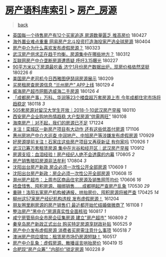 [房产语料库索引](../../README.md)  > [房产_房源](房产_房源.md)
====
> [back](../README.md)

- [英国每一个待售房产有12个买家追逐 房源数量匮乏 推高房价](http://jkwz.applinzi.com/ittc/7096250347393909770.html#%E8%8B%B1%E5%9B%BD%E6%AF%8F%E4%B8%80%E4%B8%AA%E5%BE%85%E5%94%AE%E6%88%BF%E4%BA%A7%E6%9C%8912%E4%B8%AA%E4%B9%B0%E5%AE%B6%E8%BF%BD%E9%80%90+%E6%88%BF%E6%BA%90%E6%95%B0%E9%87%8F%E5%8C%AE%E4%B9%8F+%E6%8E%A8%E9%AB%98%E6%88%BF%E4%BB%B7) 180427  
- [海外置业难点重重 网易房产北斗投资打造海投家严选全球房源](http://jkwz.applinzi.com/ittc/7088113666568487946.html#%E6%B5%B7%E5%A4%96%E7%BD%AE%E4%B8%9A%E9%9A%BE%E7%82%B9%E9%87%8D%E9%87%8D+%E7%BD%91%E6%98%93%E6%88%BF%E4%BA%A7%E5%8C%97%E6%96%97%E6%8A%95%E8%B5%84%E6%89%93%E9%80%A0%E6%B5%B7%E6%8A%95%E5%AE%B6%E4%B8%A5%E9%80%89%E5%85%A8%E7%90%83%E6%88%BF%E6%BA%90) 180404  
- [房产中介为什么喜欢发布虚假房源？](http://jkwz.applinzi.com/ittc/7083615927809868806.html#%E6%88%BF%E4%BA%A7%E4%B8%AD%E4%BB%8B%E4%B8%BA%E4%BB%80%E4%B9%88%E5%96%9C%E6%AC%A2%E5%8F%91%E5%B8%83%E8%99%9A%E5%81%87%E6%88%BF%E6%BA%90%EF%BC%9F) 180323  
- [武汉房产供求正在趋于均衡，房源集中在哪些地方？](http://jkwz.applinzi.com/ittc/7079647149577208848.html#%E6%AD%A6%E6%B1%89%E6%88%BF%E4%BA%A7%E4%BE%9B%E6%B1%82%E6%AD%A3%E5%9C%A8%E8%B6%8B%E4%BA%8E%E5%9D%87%E8%A1%A1%EF%BC%8C%E6%88%BF%E6%BA%90%E9%9B%86%E4%B8%AD%E5%9C%A8%E5%93%AA%E4%BA%9B%E5%9C%B0%E6%96%B9%EF%BC%9F) 180312  
- [互联网房产中介垄断房源遭质疑  呼吁3.15曝光](http://jkwz.applinzi.com/ittc/7074757597653894154.html#%E4%BA%92%E8%81%94%E7%BD%91%E6%88%BF%E4%BA%A7%E4%B8%AD%E4%BB%8B%E5%9E%84%E6%96%AD%E6%88%BF%E6%BA%90%E9%81%AD%E8%B4%A8%E7%96%91++%E5%91%BC%E5%90%813.15%E6%9B%9D%E5%85%89) 180227  
- [90平方米以下房源最吃香 济宁1月份房产数据出炉，现房价格依然坚挺](http://jkwz.applinzi.com/ittc/7074321510364087307.html#90%E5%B9%B3%E6%96%B9%E7%B1%B3%E4%BB%A5%E4%B8%8B%E6%88%BF%E6%BA%90%E6%9C%80%E5%90%83%E9%A6%99+%E6%B5%8E%E5%AE%811%E6%9C%88%E4%BB%BD%E6%88%BF%E4%BA%A7%E6%95%B0%E6%8D%AE%E5%87%BA%E7%82%89%EF%BC%8C%E7%8E%B0%E6%88%BF%E4%BB%B7%E6%A0%BC%E4%BE%9D%E7%84%B6%E5%9D%9A%E6%8C%BA) 180226 *6* 
- [美国房产老司机今日西雅图伊瑟阔房源展示](http://jkwz.applinzi.com/ittc/7068126453088912401.html#%E7%BE%8E%E5%9B%BD%E6%88%BF%E4%BA%A7%E8%80%81%E5%8F%B8%E6%9C%BA%E4%BB%8A%E6%97%A5%E8%A5%BF%E9%9B%85%E5%9B%BE%E4%BC%8A%E7%91%9F%E9%98%94%E6%88%BF%E6%BA%90%E5%B1%95%E7%A4%BA) 180209  
- [买房租房查房源信息 “兰州房产” APP上线](http://jkwz.applinzi.com/ittc/7064057786055263243.html#%E4%B9%B0%E6%88%BF%E7%A7%9F%E6%88%BF%E6%9F%A5%E6%88%BF%E6%BA%90%E4%BF%A1%E6%81%AF+%E2%80%9C%E5%85%B0%E5%B7%9E%E6%88%BF%E4%BA%A7%E2%80%9D+APP%E4%B8%8A%E7%BA%BF) 180129 *4* 
- [威海房产超市网甄选威海二手房源](http://jkwz.applinzi.com/ittc/7062819625748661258.html#%E5%A8%81%E6%B5%B7%E6%88%BF%E4%BA%A7%E8%B6%85%E5%B8%82%E7%BD%91%E7%94%84%E9%80%89%E5%A8%81%E6%B5%B7%E4%BA%8C%E6%89%8B%E6%88%BF%E6%BA%90) 180126 *4* 
- [「成都房产事」万科、华润等23个楼盘超万套房源上市 今年成都住宅市场将趋稳定](http://jkwz.applinzi.com/ittc/7059885823015519249.html#%E3%80%8C%E6%88%90%E9%83%BD%E6%88%BF%E4%BA%A7%E4%BA%8B%E3%80%8D%E4%B8%87%E7%A7%91%E3%80%81%E5%8D%8E%E6%B6%A6%E7%AD%8923%E4%B8%AA%E6%A5%BC%E7%9B%98%E8%B6%85%E4%B8%87%E5%A5%97%E6%88%BF%E6%BA%90%E4%B8%8A%E5%B8%82+%E4%BB%8A%E5%B9%B4%E6%88%90%E9%83%BD%E4%BD%8F%E5%AE%85%E5%B8%82%E5%9C%BA%E5%B0%86%E8%B6%8B%E7%A8%B3%E5%AE%9A) 180118 *3* 
- [505套房源对留汉大学生开放｜2018-1-10武汉房产早报](http://jkwz.applinzi.com/ittc/7056865057676198923.html#505%E5%A5%97%E6%88%BF%E6%BA%90%E5%AF%B9%E7%95%99%E6%B1%89%E5%A4%A7%E5%AD%A6%E7%94%9F%E5%BC%80%E6%94%BE%EF%BD%9C2018-1-10%E6%AD%A6%E6%B1%89%E6%88%BF%E4%BA%A7%E6%97%A9%E6%8A%A5) 180110  
- [西安房产企业购地热情趋稳 大户型房源“供需两旺”](http://jkwz.applinzi.com/ittc/7056255535450424327.html#%E8%A5%BF%E5%AE%89%E6%88%BF%E4%BA%A7%E4%BC%81%E4%B8%9A%E8%B4%AD%E5%9C%B0%E7%83%AD%E6%83%85%E8%B6%8B%E7%A8%B3+%E5%A4%A7%E6%88%B7%E5%9E%8B%E6%88%BF%E6%BA%90%E2%80%9C%E4%BE%9B%E9%9C%80%E4%B8%A4%E6%97%BA%E2%80%9D) 180108  
- [海南房产｜对不起，我们的房源已不足](http://jkwz.applinzi.com/ittc/7050668641861764113.html#%E6%B5%B7%E5%8D%97%E6%88%BF%E4%BA%A7%EF%BD%9C%E5%AF%B9%E4%B8%8D%E8%B5%B7%EF%BC%8C%E6%88%91%E4%BB%AC%E7%9A%84%E6%88%BF%E6%BA%90%E5%B7%B2%E4%B8%8D%E8%B6%B3) 171224  
- [关注！栾城区一新房产项目有大动作 还有这些低首付房源](http://jkwz.applinzi.com/ittc/7032841863730562065.html#%E5%85%B3%E6%B3%A8%EF%BC%81%E6%A0%BE%E5%9F%8E%E5%8C%BA%E4%B8%80%E6%96%B0%E6%88%BF%E4%BA%A7%E9%A1%B9%E7%9B%AE%E6%9C%89%E5%A4%A7%E5%8A%A8%E4%BD%9C+%E8%BF%98%E6%9C%89%E8%BF%99%E4%BA%9B%E4%BD%8E%E9%A6%96%E4%BB%98%E6%88%BF%E6%BA%90) 171106  
- [惠州房地产中介大巡查 中润地产、中旭房产等涉嫌发布虚假房源](http://jkwz.applinzi.com/ittc/7018773738177430545.html#%E6%83%A0%E5%B7%9E%E6%88%BF%E5%9C%B0%E4%BA%A7%E4%B8%AD%E4%BB%8B%E5%A4%A7%E5%B7%A1%E6%9F%A5+%E4%B8%AD%E6%B6%A6%E5%9C%B0%E4%BA%A7%E3%80%81%E4%B8%AD%E6%97%AD%E6%88%BF%E4%BA%A7%E7%AD%89%E6%B6%89%E5%AB%8C%E5%8F%91%E5%B8%83%E8%99%9A%E5%81%87%E6%88%BF%E6%BA%90) 170929  
- [好房源提前关注！石家庄这些房产项目又再获新证 有你家吗](http://jkwz.applinzi.com/ittc/7017570327826269200.html#%E5%A5%BD%E6%88%BF%E6%BA%90%E6%8F%90%E5%89%8D%E5%85%B3%E6%B3%A8%EF%BC%81%E7%9F%B3%E5%AE%B6%E5%BA%84%E8%BF%99%E4%BA%9B%E6%88%BF%E4%BA%A7%E9%A1%B9%E7%9B%AE%E5%8F%88%E5%86%8D%E8%8E%B7%E6%96%B0%E8%AF%81+%E6%9C%89%E4%BD%A0%E5%AE%B6%E5%90%97) 170926 *1* 
- [武汉已筹万套租赁房源 集中在光谷和经开区｜武汉房产早报](http://jkwz.applinzi.com/ittc/7012344523525718800.html#%E6%AD%A6%E6%B1%89%E5%B7%B2%E7%AD%B9%E4%B8%87%E5%A5%97%E7%A7%9F%E8%B5%81%E6%88%BF%E6%BA%90+%E9%9B%86%E4%B8%AD%E5%9C%A8%E5%85%89%E8%B0%B7%E5%92%8C%E7%BB%8F%E5%BC%80%E5%8C%BA%EF%BD%9C%E6%AD%A6%E6%B1%89%E6%88%BF%E4%BA%A7%E6%97%A9%E6%8A%A5) 170912  
- [房源支招：血泪经验！房产经纪人绝不会透露的内幕](http://jkwz.applinzi.com/ittc/6998267547416527889.html#%E6%88%BF%E6%BA%90%E6%94%AF%E6%8B%9B%EF%BC%9A%E8%A1%80%E6%B3%AA%E7%BB%8F%E9%AA%8C%EF%BC%81%E6%88%BF%E4%BA%A7%E7%BB%8F%E7%BA%AA%E4%BA%BA%E7%BB%9D%E4%B8%8D%E4%BC%9A%E9%80%8F%E9%9C%B2%E7%9A%84%E5%86%85%E5%B9%95) 170805 *2* 
- [房产销售暗扣房源非法牟利](http://jkwz.applinzi.com/ittc/6997752027923612688.html#%E6%88%BF%E4%BA%A7%E9%94%80%E5%94%AE%E6%9A%97%E6%89%A3%E6%88%BF%E6%BA%90%E9%9D%9E%E6%B3%95%E7%89%9F%E5%88%A9) 170804 *3* 
- [沈阳出台房产新政 房企必须一次性公开全部房源](http://jkwz.applinzi.com/ittc/6977114571562025989.html#%E6%B2%88%E9%98%B3%E5%87%BA%E5%8F%B0%E6%88%BF%E4%BA%A7%E6%96%B0%E6%94%BF+%E6%88%BF%E4%BC%81%E5%BF%85%E9%A1%BB%E4%B8%80%E6%AC%A1%E6%80%A7%E5%85%AC%E5%BC%80%E5%85%A8%E9%83%A8%E6%88%BF%E6%BA%90) 170609 *1* 
- [沈阳出台房产新政：房企必须一次性公开全部房源](http://jkwz.applinzi.com/ittc/6976872745861121029.html#%E6%B2%88%E9%98%B3%E5%87%BA%E5%8F%B0%E6%88%BF%E4%BA%A7%E6%96%B0%E6%94%BF%EF%BC%9A%E6%88%BF%E4%BC%81%E5%BF%85%E9%A1%BB%E4%B8%80%E6%AC%A1%E6%80%A7%E5%85%AC%E5%BC%80%E5%85%A8%E9%83%A8%E6%88%BF%E6%BA%90) 170608 *15* 
- [滁州房产超市：上周市区商品住宅房源及销售网签均价](http://jkwz.applinzi.com/ittc/6976098001360520197.html#%E6%BB%81%E5%B7%9E%E6%88%BF%E4%BA%A7%E8%B6%85%E5%B8%82%EF%BC%9A%E4%B8%8A%E5%91%A8%E5%B8%82%E5%8C%BA%E5%95%86%E5%93%81%E4%BD%8F%E5%AE%85%E6%88%BF%E6%BA%90%E5%8F%8A%E9%94%80%E5%94%AE%E7%BD%91%E7%AD%BE%E5%9D%87%E4%BB%B7) 170606 *16* 
- [捂盘惜售、囤积房源、捆绑销售……成都明起严查房产乱象](http://jkwz.applinzi.com/ittc/6973544295582663685.html#%E6%8D%82%E7%9B%98%E6%83%9C%E5%94%AE%E3%80%81%E5%9B%A4%E7%A7%AF%E6%88%BF%E6%BA%90%E3%80%81%E6%8D%86%E7%BB%91%E9%94%80%E5%94%AE%E2%80%A6%E2%80%A6%E6%88%90%E9%83%BD%E6%98%8E%E8%B5%B7%E4%B8%A5%E6%9F%A5%E6%88%BF%E4%BA%A7%E4%B9%B1%E8%B1%A1) 170530 *29* 
- [重磅！洛阳五家房产机构被通报，哄抬房价、囤积房源将被严查](http://jkwz.applinzi.com/ittc/6960399116680037380.html#%E9%87%8D%E7%A3%85%EF%BC%81%E6%B4%9B%E9%98%B3%E4%BA%94%E5%AE%B6%E6%88%BF%E4%BA%A7%E6%9C%BA%E6%9E%84%E8%A2%AB%E9%80%9A%E6%8A%A5%EF%BC%8C%E5%93%84%E6%8A%AC%E6%88%BF%E4%BB%B7%E3%80%81%E5%9B%A4%E7%A7%AF%E6%88%BF%E6%BA%90%E5%B0%86%E8%A2%AB%E4%B8%A5%E6%9F%A5) 170425 *14* 
- [柳州这57家房产经纪机构违规 发布虚假房源！](http://jkwz.applinzi.com/ittc/6907782218889298948.html#%E6%9F%B3%E5%B7%9E%E8%BF%9957%E5%AE%B6%E6%88%BF%E4%BA%A7%E7%BB%8F%E7%BA%AA%E6%9C%BA%E6%9E%84%E8%BF%9D%E8%A7%84+%E5%8F%91%E5%B8%83%E8%99%9A%E5%81%87%E6%88%BF%E6%BA%90%EF%BC%81) 161204  
- [朋友圈里刷房源的房产销售们 最近都开始忙结婚做微商了](http://jkwz.applinzi.com/ittc/6898065194978116613.html#%E6%9C%8B%E5%8F%8B%E5%9C%88%E9%87%8C%E5%88%B7%E6%88%BF%E6%BA%90%E7%9A%84%E6%88%BF%E4%BA%A7%E9%94%80%E5%94%AE%E4%BB%AC+%E6%9C%80%E8%BF%91%E9%83%BD%E5%BC%80%E5%A7%8B%E5%BF%99%E7%BB%93%E5%A9%9A%E5%81%9A%E5%BE%AE%E5%95%86%E4%BA%86) 161108 *1* 
- [整治房产“黑中介”房源真实性全面核验](http://jkwz.applinzi.com/ittc/6867254268050015237.html#%E6%95%B4%E6%B2%BB%E6%88%BF%E4%BA%A7%E2%80%9C%E9%BB%91%E4%B8%AD%E4%BB%8B%E2%80%9D%E6%88%BF%E6%BA%90%E7%9C%9F%E5%AE%9E%E6%80%A7%E5%85%A8%E9%9D%A2%E6%A0%B8%E9%AA%8C) 160817 *1* 
- [咸宁房管局向全市房企征集房源 建立&quot;房产超市&quot;](http://jkwz.applinzi.com/ittc/6864493789628072965.html#%E5%92%B8%E5%AE%81%E6%88%BF%E7%AE%A1%E5%B1%80%E5%90%91%E5%85%A8%E5%B8%82%E6%88%BF%E4%BC%81%E5%BE%81%E9%9B%86%E6%88%BF%E6%BA%90+%E5%BB%BA%E7%AB%8B%26quot%3B%E6%88%BF%E4%BA%A7%E8%B6%85%E5%B8%82%26quot%3B) 160809 *2* 
- [秦皇岛房产新政正式出台 购买特定房源享财政补贴](http://jkwz.applinzi.com/ittc/6836202356202800133.html#%E7%A7%A6%E7%9A%87%E5%B2%9B%E6%88%BF%E4%BA%A7%E6%96%B0%E6%94%BF%E6%AD%A3%E5%BC%8F%E5%87%BA%E5%8F%B0+%E8%B4%AD%E4%B9%B0%E7%89%B9%E5%AE%9A%E6%88%BF%E6%BA%90%E4%BA%AB%E8%B4%A2%E6%94%BF%E8%A1%A5%E8%B4%B4) 160525 *9* 
- [房产中介发布虚假房源 消费者买房需注意什么事项](http://jkwz.applinzi.com/ittc/6833594006768190469.html#%E6%88%BF%E4%BA%A7%E4%B8%AD%E4%BB%8B%E5%8F%91%E5%B8%83%E8%99%9A%E5%81%87%E6%88%BF%E6%BA%90+%E6%B6%88%E8%B4%B9%E8%80%85%E4%B9%B0%E6%88%BF%E9%9C%80%E6%B3%A8%E6%84%8F%E4%BB%80%E4%B9%88%E4%BA%8B%E9%A1%B9) 160518 *7* 
- [澳洲房产供应增加：租赁房市场仍房源短缺！](http://jkwz.applinzi.com/ittc/6833147511631774724.html#%E6%BE%B3%E6%B4%B2%E6%88%BF%E4%BA%A7%E4%BE%9B%E5%BA%94%E5%A2%9E%E5%8A%A0%EF%BC%9A%E7%A7%9F%E8%B5%81%E6%88%BF%E5%B8%82%E5%9C%BA%E4%BB%8D%E6%88%BF%E6%BA%90%E7%9F%AD%E7%BC%BA%EF%BC%81) 160517  
- [房产中介乱象：虚假房源、散播谣言哄抬房价](http://jkwz.applinzi.com/ittc/6822821453342704645.html#%E6%88%BF%E4%BA%A7%E4%B8%AD%E4%BB%8B%E4%B9%B1%E8%B1%A1%EF%BC%9A%E8%99%9A%E5%81%87%E6%88%BF%E6%BA%90%E3%80%81%E6%95%A3%E6%92%AD%E8%B0%A3%E8%A8%80%E5%93%84%E6%8A%AC%E6%88%BF%E4%BB%B7) 160419 *15* 
- [合肥现“房产众筹” “内部价”锁定房源](http://jkwz.applinzi.com/ittc/6803788907401446404.html#%E5%90%88%E8%82%A5%E7%8E%B0%E2%80%9C%E6%88%BF%E4%BA%A7%E4%BC%97%E7%AD%B9%E2%80%9D+%E2%80%9C%E5%86%85%E9%83%A8%E4%BB%B7%E2%80%9D%E9%94%81%E5%AE%9A%E6%88%BF%E6%BA%90) 160228 *9* 
